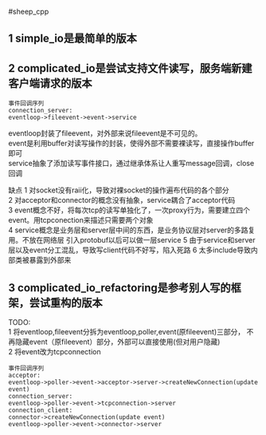 #sheep_cpp

## 1 simple_io是最简单的版本  
## 2 complicated_io是尝试支持文件读写，服务端新建客户端请求的版本  
```
事件回调序列  
connection_server:
eventloop->fileevent->event->service
```
eventloop封装了fileevent，对外部来说fileevent是不可见的。  
event是利用buffer对读写操作的封装，使得外部不需要裸读写，直接操作buffer即可  
service抽象了添加读写事件接口，通过继承体系让人重写message回调，close回调  

缺点
1 对socket没有raii化，导致对裸socket的操作遍布代码的各个部分  
2 对acceptor和connector的概念没有抽象，service耦合了acceptor代码  
3 event概念不好，将每次tcp的读写单独化了，一次proxy行为，需要建立四个event。用tcpconection来描述只需要两个对象  
4 service概念是业务层和server层中间的东西，是业务协议层对server的多路复用。不放在网络层
引入protobuf以后可以做一层service
5 由于service和server层以及event分工混乱，导致写client代码不好写，陷入死路
6 太多include导致内部类被暴露到外部来

## 3 complicated_io_refactoring是参考别人写的框架，尝试重构的版本  
TODO:  
1 将eventloop,fileevent分拆为eventloop,poller,event(原fileevent)三部分，
不再隐藏event（原fileevent）部分，外部可以直接使用(但对用户隐藏)  
2 将event改为tcpconnection  
```
事件回调序列
acceptor:
eventloop->poller->event->acceptor->server->createNewConnection(update event)
connection_server:
eventloop->poller->event->tcpconnection->server
connection_client:
connector->createNewConnection(update event)
eventloop->poller->event->connector->server
```
